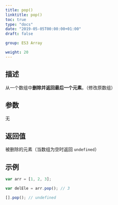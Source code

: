 ```yaml
---
title: pop()
linktitle: pop()
toc: true
type: "docs"
date: "2019-05-05T00:00:00+01:00"
draft: false

group: ES3 Array

weight: 20
---
```


## 描述

从一个数组中**删除并返回最后一个元素**。（修改原数组）

## 参数

无

## 返回值

被删除的元素（当数组为空时返回 `undefined`）

## 示例

```js
var arr = [1, 2, 3];

var delEle = arr.pop(); // 3

[].pop(); // undefined
```
